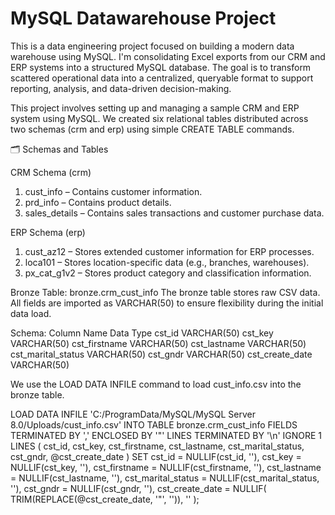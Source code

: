 # MySQL Datawarehouse Project
This is a data engineering project focused on building a modern data warehouse using MySQL. I'm consolidating Excel exports from our CRM and ERP systems into a structured MySQL database. The goal is to transform scattered operational data into a centralized, queryable format to support reporting, analysis, and data-driven decision-making.

This project involves setting up and managing a sample CRM and ERP system using MySQL. We created six relational tables distributed across two schemas (crm and erp) using simple CREATE TABLE commands.

🗂️ Schemas and Tables

CRM Schema (crm)
1. cust_info – Contains customer information.
2. prd_info – Contains product details.
3. sales_details – Contains sales transactions and customer purchase data.

ERP Schema (erp)
1. cust_az12 – Stores extended customer information for ERP processes.
2. loca101 – Stores location-specific data (e.g., branches, warehouses).
3. px_cat_g1v2 – Stores product category and classification information.
 
Bronze Table: bronze.crm_cust_info
The bronze table stores raw CSV data. All fields are imported as VARCHAR(50) to ensure flexibility during the initial data load.

Schema:
Column Name	Data Type
cst_id	VARCHAR(50)
cst_key	VARCHAR(50)
cst_firstname	VARCHAR(50)
cst_lastname	VARCHAR(50)
cst_marital_status	VARCHAR(50)
cst_gndr	VARCHAR(50)
cst_create_date	VARCHAR(50)

We use the LOAD DATA INFILE command to load cust_info.csv into the bronze table.

LOAD DATA INFILE 'C:/ProgramData/MySQL/MySQL Server 8.0/Uploads/cust_info.csv'
INTO TABLE bronze.crm_cust_info
FIELDS TERMINATED BY ',' 
ENCLOSED BY '"'
LINES TERMINATED BY '\n'
IGNORE 1 LINES
(
  cst_id,
  cst_key,
  cst_firstname,
  cst_lastname,
  cst_marital_status,
  cst_gndr,
  @cst_create_date
)
SET
  cst_id             = NULLIF(cst_id, ''),
  cst_key            = NULLIF(cst_key, ''),
  cst_firstname      = NULLIF(cst_firstname, ''),
  cst_lastname       = NULLIF(cst_lastname, ''),
  cst_marital_status = NULLIF(cst_marital_status, ''),
  cst_gndr           = NULLIF(cst_gndr, ''),
  cst_create_date    = NULLIF(
                         TRIM(REPLACE(@cst_create_date, '"', '')),
                         ''
                       );
